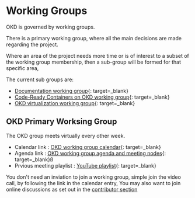 # Working Groups

<!--- cSpell:ignore  -->

OKD is governed by working groups.  

There is a primary working group, where all the main decisions are made regarding the project.  

Where an area of the project needs more time or is of interest to a subset of the working group membership, then a sub-group will be formed for that specific area,

The current sub groups are:

- [Documentation working group](wg_docs/overview.md){: target=_blank}
- [Code-Ready Containers on OKD working group](wg_crc/overview.md){: target=_blank}
- [OKD virtualization working group](wg_virt/overview.md){: target=_blank}

## OKD Primary Worksing Group

The OKD group meets virtually every other week.

- Calendar link : [OKD working group calendar](https://calendar.fedoraproject.org/list/okd/){: target=_blank}
- Agenda link : [OKD working group agenda and meeting nodes](https://hackmd.io/YJBn04R5TDi5Sm9XbOGwZA){: target=_blank}ß
- Prvious meeting playlist : [YouTube playlist](https://www.youtube.com/playlist?list=PLaR6Rq6Z4Iqc3WjZB-rUTPru8RKyOCnBo){: target=_blank}

You don't need an inviation to join a working group, simple join the video call, by following the link in the calendar entry,  You may also want to join online discussions as set out in the [contributor section](contributor.md)